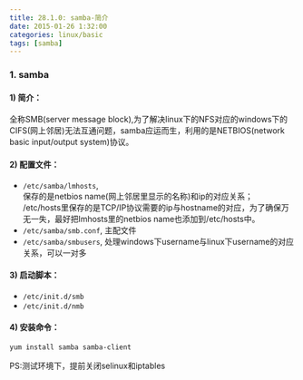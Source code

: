 ```yaml
---
title: 28.1.0: samba-简介
date: 2015-01-26 1:32:00
categories: linux/basic
tags: [samba]
---
```


### 1. samba
#### 1) 简介：  
全称SMB(server message block),为了解决linux下的NFS对应的windows下的CIFS(网上邻居)无法互通问题，samba应运而生，利用的是NETBIOS(network basic input/output system)协议。  
#### 2) 配置文件：  
- `/etc/samba/lmhosts`,    
保存的是netbios name(网上邻居里显示的名称)和ip的对应关系；  
/etc/hosts里保存的是TCP/IP协议需要的ip与hostname的对应，为了确保万无一失，最好把lmhosts里的netbios name也添加到/etc/hosts中。
- `/etc/samba/smb.conf`, 主配文件
- `/etc/samba/smbusers`, 处理windows下username与linux下username的对应关系，可以一对多

#### 3) 启动脚本：  
- `/etc/init.d/smb`
- `/etc/init.d/nmb`

#### 4) 安装命令：
``` bash
yum install samba samba-client
```

PS:测试环境下，提前关闭selinux和iptables

